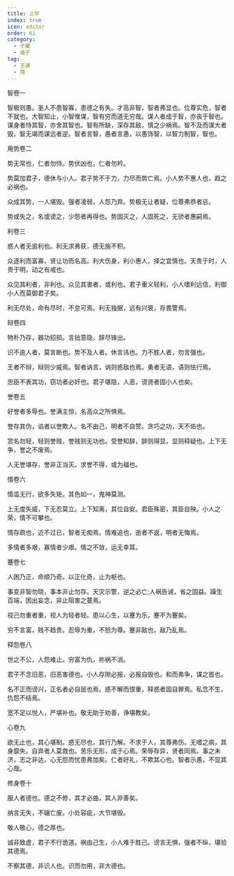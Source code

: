 ```yaml
---
title: 止学
index: true
icon: editor
order: 61
category:
  - 子藏
  - 诸子
tag:
  - 王通
  - 隋
---
```


智卷一  

智极则愚。圣人不患智寡，患德之有失。才高非智，智者弗显也。位尊实危，智者不就也。大智知止，小智惟谋，智有穷而道无穷哉。谋人者成于智，亦丧于智也。谋身者恃其智，亦舍其智也。智有所缺，深存其敌，慎之少祸焉。智不及而谋大者毁，智无竭而谋远者逆。智者言智，愚者言愚，以愚饰智，以智力制智，智也。  

用势卷二  

势无常也，仁者勿恃。势伏凶也，仁者勿衿。  

势莫加君子，德休与小人。君子势不于力，力尽而势亡焉。小人势不惠人也，趋之必祸也。  

众成其势，一人堪毁。强者凌弱，人怨乃弃。势极无让者疑，位尊弗恭者忌。  

势或失之，名或谤之，少怨者再得也。势固灭之，人固死之，无骄者惠嗣焉。  

利卷三  

惑人者无逾利也。利无求弗获，德无施不积。  

众逐利而富寡，贤让功而名高。利大伤身，利小惠人，择之宜慎也。天贵于时，人贵于明，动之有戒也。  

众见其利者，非利也。众见其害者，或利也。君子重义轻利，小人嗜利远信，利御小人而莫御君子矣。  

利无尽处，命有尽时，不怠可焉。利无独据，远有兴衰，存畏警焉。  

辩卷四  

物朴乃存，器功招损。言拙意隐，辞尽锋出。  

识不逾人者，莫言断也。势不及人者。休言讳也。力不胜人者，勿言强也。  

王者不辩，辩则少威焉。智者讷言，讷则惑敌也焉。勇者无语，语则怯行焉。  

忠臣不表其功，窃功者必奸也。君子堪隐，人恶，谤贤者固小人也矣。  

誉卷五  

好誉者多辱也。誉满主惊，名高众之所惧焉。  

誉存其伪，谄者以誉欺人。名不由己，明者不自赞。贪巧之功，天不佑也。  

赏名勿轻，轻则誉贱，誉贱则无功也。受誉知辞，辞则得显，显则释疑也。上下无争，誉之不废焉。  

人无誉堪存，誉非正当灭。求誉不得，或为福也。  

情卷六  

情滥无行，欲多失矩。其色如一，鬼神莫测。  

上无度失威，下无忍莫立。上下知离，其位自安。君臣殊密，其臣自殃。小人之荣，情不可攀也。  

情存疏也，近不过已，智者无痴焉。情难追也，逝者不返，明者无悔焉。  

多情者多艰，寡情者少艰。情之不敛，运无幸耳。  

蹇卷七  

人困乃正，命顺乃奇。以正化奇，止为枢也。  

事变非智勿晓，事本非止勿存。天灾示警，逆之必亡;人祸告诫，省之固益。躁生百端，困出妄念，非止阻害之蔓焉。  

视己勿重者重，视人为轻者轻。患以心生，以蹇为乐，蹇不为蹇矣。  

穷不言富，贱不趋贵。忍辱为重，不怒为尊。蹇非敌也，敌乃乱焉。  

释怨卷八  

世之不公，人怨难止。穷富为仇，祢祸不消。  

君子不念旧恶，旧恶害德也。小人存隙必报，必报自毁也。和而弗争，谋之首也。  

名不正而谤兴，正名者必自屈也焉。惑不解而恨重，释惑者固自罪焉。私念不生，仇怨不结焉。  

宽不足以悦人，严堪补也。敬无助于劝善，诤堪教矣。  

心卷九  

欲无止也，其心堪制。惑无尽也，其行乃解。不求于人，其尊弗伤。无嗜之病，其身靡失。自弃者人莫救也。苦乐无形，成于心焉。荣辱存异，贤者同焉。事之未济，志之非达，心无怨而忧患弗加矣。仁者好礼，不欺其心也。智者示愚，不显其心哉。  

修身卷十  

服人者德也。德之不修，其才必曲，其人非善矣。  

纳言无失，不辍亡废。小处容疵，大节堪毁。  

敬人敬心，德之厚也。  

诚非致虚，君子不行诡道。祸由己生，小人难于胜己。谤言无惧，强者不纵，堪验其德焉。  

不察其德，非识人也。识而勿用，非大德也。  
